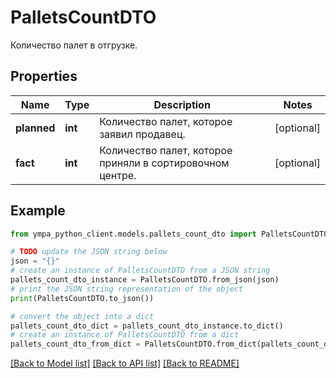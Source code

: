 # PalletsCountDTO

Количество палет в отгрузке.

## Properties

Name | Type | Description | Notes
------------ | ------------- | ------------- | -------------
**planned** | **int** | Количество палет, которое заявил продавец. | [optional] 
**fact** | **int** | Количество палет, которое приняли в сортировочном центре. | [optional] 

## Example

```python
from ympa_python_client.models.pallets_count_dto import PalletsCountDTO

# TODO update the JSON string below
json = "{}"
# create an instance of PalletsCountDTO from a JSON string
pallets_count_dto_instance = PalletsCountDTO.from_json(json)
# print the JSON string representation of the object
print(PalletsCountDTO.to_json())

# convert the object into a dict
pallets_count_dto_dict = pallets_count_dto_instance.to_dict()
# create an instance of PalletsCountDTO from a dict
pallets_count_dto_from_dict = PalletsCountDTO.from_dict(pallets_count_dto_dict)
```
[[Back to Model list]](../README.md#documentation-for-models) [[Back to API list]](../README.md#documentation-for-api-endpoints) [[Back to README]](../README.md)


